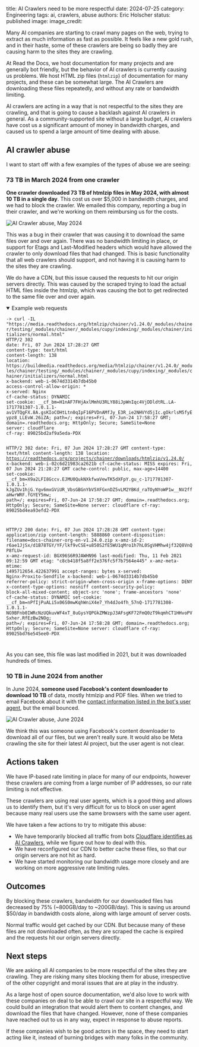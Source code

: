 title: AI Crawlers need to be more respectful
date: 2024-07-25
category: Engineering
tags: ai, crawlers, abuse
authors: Eric Holscher
status: published
image:
image_credit:

Many AI companies are starting to crawl many pages on the web,
trying to extract as much information as fast as possible.
It feels like a new gold rush,
and in their haste,
some of these crawlers are being so badly they are causing harm to the sites they are crawling.

At Read the Docs,
we host documentation for many projects and are generally bot friendly,
but the behavior of AI crawlers is currently causing us problems.
We host HTML zip files (``htmlzip``) of documentation for many projects,
and these can be somewhat large.
The AI Crawlers are downloading these files repeatedly,
and without any rate or bandwidth limiting.

AI crawlers are acting in a way that is not respectful to the sites they are crawling,
and that is going to cause a backlash against AI crawlers in general.
As a community-supported site without a large budget,
AI crawlers have cost us a significant amount of money in bandwidth charges,
and caused us to spend a large amount of time dealing with abuse.

## AI crawler abuse

I want to start off with a few examples of the types of abuse we are seeing:

### 73 TB in March 2024 from one crawler

**One crawler downloaded 73 TB of htmlzip files in May 2024, with almost 10 TB in a single day**. This cost us over $5,000 in bandwidth charges, and we had to block the crawler. We emailed this company, reporting a bug in their crawler, and we're working on them reimbursing us for the costs.

![AI Crawler abuse, May 2024](/images/posts/bandwidth-may-2024.png)

This was a bug in their crawler that was causing it to download the same files over and over again.
There was no bandwidth limiting in place,
or support for Etags and Last-Modified headers which would have allowed the crawler to only download files that had changed.
This is basic functionality that all web crawlers should support,
and not having it is causing harm to the sites they are crawling.

We do have a CDN, but this issue caused the requests to hit our origin servers directly.
This was caused by the scraped trying to load the actual HTML files inside the htmlzip,
which was causing the bot to get redirected to the same file over and over again.

<details open>
<summary>Example web requests</summary>

<code>
-> curl -IL "https://media.readthedocs.org/htmlzip/chainer/v1.24.0/_modules/chainer/testing/_modules/chainer/_modules/cupy/indexing/_modules/chainer/initializers/normal.html"
HTTP/2 302
date: Fri, 07 Jun 2024 17:28:27 GMT
content-type: text/html
content-length: 138
location: https://buildmedia.readthedocs.org/media/htmlzip/chainer/v1.24.0/_modules/chainer/testing/_modules/chainer/_modules/cupy/indexing/_modules/chainer/initializers/normal.html
x-backend: web-i-0674d3314b7db45b0
access-control-allow-origin: *
x-served: Nginx
cf-cache-status: DYNAMIC
set-cookie: __cf_bm=H1nAF7FHjAxlMmhU3RLY88iJpWnIqc4VjDDldtRL.LA-1717781307-1.0.1.1-av1VTQgFX.8A.gsKIoCOHtLtn0qIpF16PVDnAMfJy_E3R_ie2NHVYd5jIc.gOkrlsM5fyEypz8_LLEvW.26iZA; path=/; expires=Fri, 07-Jun-24 17:58:27 GMT; domain=.readthedocs.org; HttpOnly; Secure; SameSite=None
server: cloudflare
cf-ray: 89025bd2af9a5eda-PDX

HTTP/2 302
date: Fri, 07 Jun 2024 17:28:27 GMT
content-type: text/html
content-length: 138
location: https://readthedocs.org/projects/chainer/downloads/htmlzip/v1.24.0/
x-backend: web-i-02c6d21983ca2621b
cf-cache-status: MISS
expires: Fri, 07 Jun 2024 21:28:27 GMT
cache-control: public, max-age=14400
set-cookie: __cf_bm=X9a2LFI8Gccv.EJMU0QukNXkfwaVewTK5dXFpY.gu_c-1717781307-1.0.1.1-kJgZUv1hjG.Ygv6mxGViUR_VbsGBGnYbV5XFGxnDZ5vLM2YBKd_raTOyNYoWP1w__NV2ffaHwrWRF.fGYEY5mw; path=/; expires=Fri, 07-Jun-24 17:58:27 GMT; domain=.readthedocs.org; HttpOnly; Secure; SameSite=None
server: cloudflare
cf-ray: 89025bd4ea93efd2-PDX

HTTP/2 200
date: Fri, 07 Jun 2024 17:28:28 GMT
content-type: application/zip
content-length: 5888860
content-disposition: filename=docs-chainer-org-en-v1.24.0.zip
x-amz-id-2: r6ae1JjSx/d1B78TGY/YF/lkf9vCSE+u850S2fE5WU1qMro1h7hL0SgVHMhw4jf32Q8VnQP8fLU=
x-amz-request-id: BGX96S6R9JAWHN96
last-modified: Thu, 11 Feb 2021 09:12:59 GMT
etag: "c8cb418f5a8ff2e376fc5f7b7564e445"
x-amz-meta-mtime: 1495712654.422637991
accept-ranges: bytes
x-served: Nginx-Proxito-Sendfile
x-backend: web-i-0674d3314b7db45b0
referrer-policy: strict-origin-when-cross-origin
x-frame-options: DENY
x-content-type-options: nosniff
content-security-policy: block-all-mixed-content; object-src 'none'; frame-ancestors 'none'
cf-cache-status: DYNAMIC
set-cookie: __cf_bm=nPfIjPuALi5x06S0mwKqhWniX4e7_Yh4dJo4fh_57nQ-1717781308-1.0.1.1-NG9BFnb0IWRcNzUQkuvWF4xT_8uGysYQPGkZMWzpJ3AFsgKF72FmQ0zT9kqmhCT1HHvoPVSxher.RfEzBw2NOg; path=/; expires=Fri, 07-Jun-24 17:58:28 GMT; domain=.readthedocs.org; HttpOnly; Secure; SameSite=None
server: cloudflare
cf-ray: 89025bd76e545ee0-PDX

</code>

As you can see, this file was last modified in 2021,
but it was downloaded hundreds of times.

</details>

### 10 TB in June 2024 from another

In June 2024, **someone used Facebook's content downloader to download 10 TB** of data, mostly htmlzip and PDF files. When we tried to email Facebook about it with the [contact information listed in the bot's user agent](http://www.facebook.com/externalhit_uatext.php), but the email bounced.

![AI Crawler abuse, June 2024](/images/posts/bandwidth-june-2024.png)

We think this was someone using Facebook's content downloader to download all of our files, but we aren't really sure.
It would also be Meta crawling the site for their latest AI project,
but the user agent is not clear.

## Actions taken

We have IP-based rate limiting in place for many of our endpoints,
however these crawlers are coming from a large number of IP addresses,
so our rate limiting is not effective.

These crawlers are using real user agents,
which is a good thing and allows us to identify them,
but it's very difficult for us to block on user agent because many real users use the same browsers with the same user agent.

We have taken a few actions to try to mitigate this abuse:

* We have temporarily blocked all traffic from bots [Cloudflare identifies as AI Crawlers](https://radar.cloudflare.com/traffic/verified-bots), while we figure out how to deal with this.
* We have reconfigured our CDN to better cache these files, so that our origin servers are not hit as hard.
* We have started monitoring our bandwidth usage more closely and are working on more aggressive rate limiting rules.

## Outcomes

By blocking these crawlers,
bandwidth for our downloaded files has decreased by 75% (~800GB/day to ~200GB/day).
This is saving us around $50/day in bandwidth costs alone,
along with large amount of server costs.

Normal traffic would get cached by our CDN.
But because many of these files are not downloaded often,
as they are scraped the cache is expired and the requests hit our origin servers directly.

## Next steps

We are asking all AI companies to be more respectful of the sites they are crawling.
They are risking many sites blocking them for abuse,
irrespective of the other copyright and moral issues that are at play in the industry.

As a large host of open source documentation,
we'd also love to work with these companies on deal to be able to crawl our site in a respectful way.
We could build an integration that would alert them to content changes,
and download the files that have changed.
However, none of these companies have reached out to us in any way,
expect in response to abuse reports.

If these companies wish to be good actors in the space,
they need to start acting like it,
instead of burning bridges with many folks in the community.
